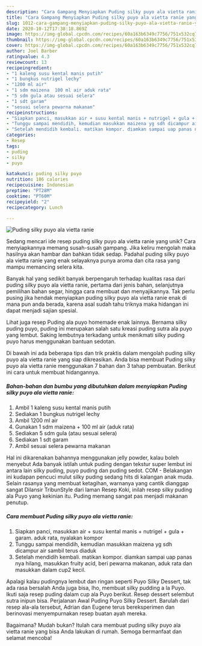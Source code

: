 ```yaml
---
description: "Cara Gampang Menyiapkan Puding silky puyo ala vietta ranie yang Sempurna"
title: "Cara Gampang Menyiapkan Puding silky puyo ala vietta ranie yang Sempurna"
slug: 1012-cara-gampang-menyiapkan-puding-silky-puyo-ala-vietta-ranie-yang-sempurna
date: 2020-10-12T17:38:18.869Z
image: https://img-global.cpcdn.com/recipes/60a163b6349c7756/751x532cq70/puding-silky-puyo-ala-vietta-ranie-foto-resep-utama.jpg
thumbnail: https://img-global.cpcdn.com/recipes/60a163b6349c7756/751x532cq70/puding-silky-puyo-ala-vietta-ranie-foto-resep-utama.jpg
cover: https://img-global.cpcdn.com/recipes/60a163b6349c7756/751x532cq70/puding-silky-puyo-ala-vietta-ranie-foto-resep-utama.jpg
author: Joel Barber
ratingvalue: 4.3
reviewcount: 13
recipeingredient:
- "1 kaleng susu kental manis putih"
- "1 bungkus nutrigel lechy"
- "1200 ml air"
- "1 sdm maizena  100 ml air aduk rata"
- "5 sdm gula atau sesuai selera"
- "1 sdt garam"
- "sesuai selera pewarna makanan"
recipeinstructions:
- "Siapkan panci, masukkan air + susu kental manis + nutrigel + gula + garam. aduk rata, nyalakan kompor"
- "Tunggu sampai mendidih, kemudian masukkan maizena yg sdh dicampur air sambil terus diaduk"
- "Setelah mendidih kembali. matikan kompor. diamkan sampai uap panas nya hilang, masukkan fruity acid, beri pewarna makanan, aduk rata dan masukkan dalam cup2 kecil."
categories:
- Resep
tags:
- puding
- silky
- puyo

katakunci: puding silky puyo 
nutrition: 186 calories
recipecuisine: Indonesian
preptime: "PT28M"
cooktime: "PT60M"
recipeyield: "2"
recipecategory: Lunch

---
```



![Puding silky puyo ala vietta ranie](https://img-global.cpcdn.com/recipes/60a163b6349c7756/751x532cq70/puding-silky-puyo-ala-vietta-ranie-foto-resep-utama.jpg)

Sedang mencari ide resep puding silky puyo ala vietta ranie yang unik? Cara menyiapkannya memang susah-susah gampang. Jika keliru mengolah maka hasilnya akan hambar dan bahkan tidak sedap. Padahal puding silky puyo ala vietta ranie yang enak selayaknya punya aroma dan cita rasa yang mampu memancing selera kita.

Banyak hal yang sedikit banyak berpengaruh terhadap kualitas rasa dari puding silky puyo ala vietta ranie, pertama dari jenis bahan, selanjutnya pemilihan bahan segar, hingga cara membuat dan menyajikannya. Tak perlu pusing jika hendak menyiapkan puding silky puyo ala vietta ranie enak di mana pun anda berada, karena asal sudah tahu triknya maka hidangan ini dapat menjadi sajian spesial.

Lihat juga resep Puding ala puyo homemade enak lainnya. Bernama silky puding puyo, puding ini merupakan salah satu kreasi puding sutra ala puyo yang lembut. Saking lembutnya terkadang untuk menikmati silky puding puyo harus menggunakan bantuan sedotan.


Di bawah ini ada beberapa tips dan trik praktis dalam mengolah puding silky puyo ala vietta ranie yang siap dikreasikan. Anda bisa membuat Puding silky puyo ala vietta ranie menggunakan 7 bahan dan 3 tahap pembuatan. Berikut ini cara untuk membuat hidangannya.

<!--inarticleads1-->

##### Bahan-bahan dan bumbu yang dibutuhkan dalam menyiapkan Puding silky puyo ala vietta ranie:

1. Ambil 1 kaleng susu kental manis putih
1. Sediakan 1 bungkus nutrigel lechy
1. Ambil 1200 ml air
1. Gunakan 1 sdm maizena + 100 ml air (aduk rata)
1. Sediakan 5 sdm gula (atau sesuai selera)
1. Sediakan 1 sdt garam
1. Ambil sesuai selera pewarna makanan


Hal ini dikarenakan bahannya menggunakan jelly powder, kalau boleh menyebut Ada banyak istilah untuk puding dengan tekstur super lembut ini antara lain silky puding, puyo puding dan puding sedot. COM - Belakangan ini kudapan pencuci mulut silky puding sedang hits di kalangan anak muda. Selain rasanya yang membuat ketagihan, warnanya yang cantik dianggap sangat Dilansir TribunStyle dari laman Resep Koki, inilah resep silky puding ala Puyo yang kekinian itu. Puding memang sangat pas menjadi makanan penutup. 

<!--inarticleads2-->

##### Cara membuat Puding silky puyo ala vietta ranie:

1. Siapkan panci, masukkan air + susu kental manis + nutrigel + gula + garam. aduk rata, nyalakan kompor
1. Tunggu sampai mendidih, kemudian masukkan maizena yg sdh dicampur air sambil terus diaduk
1. Setelah mendidih kembali. matikan kompor. diamkan sampai uap panas nya hilang, masukkan fruity acid, beri pewarna makanan, aduk rata dan masukkan dalam cup2 kecil.


Apalagi kalau pudingnya lembut dan ringan seperti Puyo Silky Dessert, tak ada rasa bersalah Anda juga bisa, lho, membuat silky pudding a la Puyo. Ikuti saja resep puding dalam cup ala Puyo berikut. Resep dessert selembut sutra inipun bisa. Perjalanan Awal Puding Puyo Silky Dessert. Barulah dari resep ala-ala tersebut, Adrian dan Eugene terus bereksperimen dan berinovasi menyempurnakan resep buatan ayah mereka. 

Bagaimana? Mudah bukan? Itulah cara membuat puding silky puyo ala vietta ranie yang bisa Anda lakukan di rumah. Semoga bermanfaat dan selamat mencoba!
